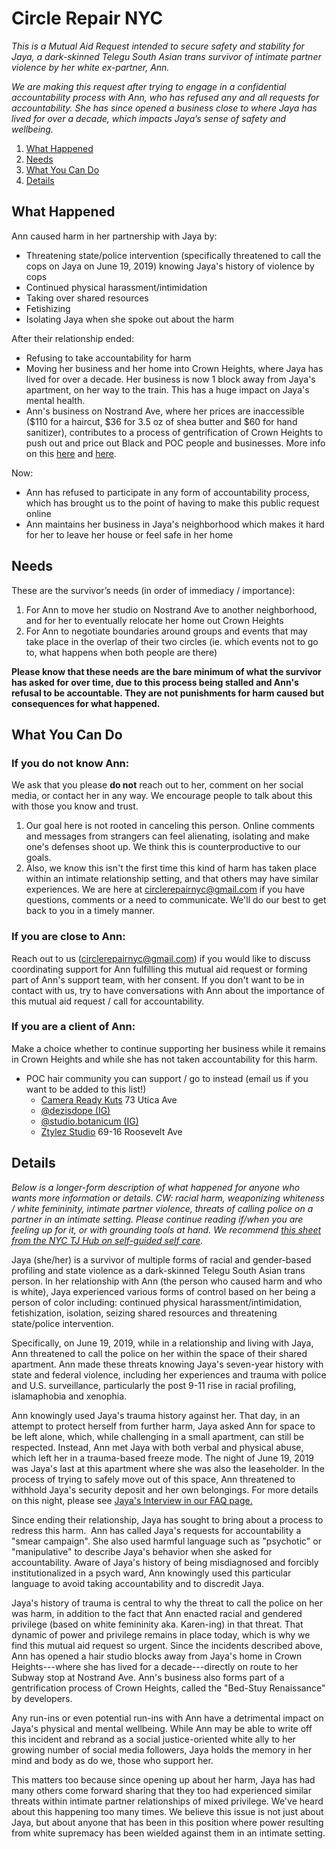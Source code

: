 # Circle Repair NYC
_This is a Mutual Aid Request intended to secure safety and stability for Jaya, a dark-skinned Telegu South Asian trans survivor of intimate partner violence by her white ex-partner, Ann._

_We are making this request after trying to engage in a confidential accountability process with Ann, who has refused any and all requests for accountability. She has since opened a business close to where Jaya  has lived for over a decade, which impacts Jaya’s sense of safety and wellbeing._

1. [What Happened](#what-happened)
2. [Needs](#needs)
3. [What You Can Do](#what-to-do)
4. [Details](#details)

## What Happened <a name="what-happened"></a>
Ann caused harm in her partnership with Jaya by:
-   Threatening state/police intervention (specifically threatened to call the cops on Jaya on June 19, 2019) knowing Jaya's history of violence by cops
-   Continued physical harassment/intimidation
-   Taking over shared resources
-   Fetishizing
-   Isolating Jaya when she spoke out about the harm

After their relationship ended:
-   Refusing to take accountability for harm
-   Moving her business and her home into Crown Heights, where Jaya has lived for over a decade. Her business is now 1 block away from Jaya's apartment, on her way to the train. This has a huge impact on Jaya's mental health.
-   Ann's business on Nostrand Ave, where her prices are inaccessible ($110 for a haircut, $36 for 3.5 oz of shea butter and $60 for hand sanitizer), contributes to a process of gentrification of Crown Heights to push out and price out Black and POC people and businesses. More info on this [here](https://thebridgebk.com/nostrand-avenue-why-its-new-gentrification-flash-point/) and [here](https://www.youtube.com/watch?v=klqHzXQVWKs).

Now:
-   Ann has refused to participate in any form of accountability process, which has brought us to the point of having to make this public request online
-   Ann maintains her business in Jaya's neighborhood which makes it hard for her to leave her house or feel safe in her home

## Needs <a name="needs"></a>
These are the survivor’s needs (in order of immediacy / importance):
1.  For Ann to move her studio on Nostrand Ave to another neighborhood, and for her to eventually relocate her home out Crown Heights
2.  For Ann to negotiate boundaries around groups and events that may take place in the overlap of their two circles (ie. which events not to go to, what happens when both people are there)

**Please know that these needs are the bare minimum of what the survivor has asked for over time, due to this process being stalled and Ann's refusal to be accountable. They are not punishments for harm caused but consequences for what happened.**

## What You Can Do <a name="what-to-do"></a>
### If you do not know Ann:
We ask that you please **do not** reach out to her, comment on her social media, or contact her in any way. We encourage people to talk about this with those you know and trust.
1.  Our goal here is not rooted in canceling this person. Online comments and messages from strangers can feel alienating, isolating and make one's defenses shoot up. We think this is counterproductive to our goals.
2. Also, we know this isn't the first time this kind of harm has taken place within an intimate relationship setting, and that others may have similar experiences. We are here at <circlerepairnyc@gmail.com> if you have questions, comments or a need to communicate. We'll do our best to get back to you in a timely manner.

### If you are close to Ann:
Reach out to us (<circlerepairnyc@gmail.com>) if you would like to discuss coordinating support for Ann fulfilling this mutual aid request or forming part of Ann's support team, with her consent. If you don't want to be in contact with us, try to have conversations with Ann about the importance of this mutual aid request / call for accountability.

### If you are a client of Ann:
Make a choice whether to continue supporting her business while it remains in Crown Heights and while she has not taken accountability for this harm.
-  POC hair community you can support / go to instead (email us if you want to be added to this list!)
    -   [Camera Ready Kuts](https://www.camerareadykutz.com/) 73 Utica Ave
    -   [@dezisdope (IG)](https://www.instagram.com/dezisdope/)
    -   [@studio.botanicum (IG)](https://instagram.com/studio.botanicum)
    -   [Ztylez Studio](https://ztylezstudio.com/) 69-16 Roosevelt Ave

## Details <a name="details"></a>
_Below is a longer-form description of what happened for anyone who wants more information or details. CW: racial harm, weaponizing whiteness / white femininity, intimate partner violence, threats of calling police on a partner in an intimate setting. Please continue reading if/when you are feeling up for it, or with grounding tools at hand. We recommend [this sheet from the NYC TJ Hub on self-guided self care](https://docs.google.com/document/d/123TviiR-DcRdH_dpfYVpOVrdy_plVgPzztCJ8ALOh40/edit)._

Jaya (she/her) is a survivor of multiple forms of racial and gender-based profiling and state violence as a dark-skinned Telegu South Asian trans person. In her relationship with Ann (the person who caused harm and who is white), Jaya experienced various forms of control based on her being a person of color including: continued physical harassment/intimidation, fetishization, isolation, seizing shared resources and threatening state/police intervention.

Specifically, on June 19, 2019, while in a relationship and living with Jaya, Ann threatened to call the police on her within the space of their shared apartment. Ann made these threats knowing Jaya's seven-year history with state and federal violence, including her experiences and trauma with police and U.S. surveillance, particularly the post 9-11 rise in racial profiling, islamaphobia and xenophia.

Ann knowingly used Jaya's trauma history against her. That day, in an attempt to protect herself from further harm, Jaya asked Ann for space to be left alone, which, while challenging in a small apartment, can still be respected. Instead, Ann met Jaya with both verbal and physical abuse, which left her in a trauma-based freeze mode. The night of June 19, 2019 was Jaya's last at this apartment where she was also the leaseholder. In the process of trying to safely move out of this space, Ann threatened to withhold Jaya's security deposit and her own belongings. For more details on this night, please see [Jaya's Interview in our FAQ page.](https://docs.google.com/document/d/10a8TLg9QM5MTELlPoOZkIt7CskKlwjDV1lAbnDVdwpg/edit)

Since ending their relationship, Jaya has sought to bring about a process to redress this harm.  Ann has called Jaya's requests for accountability a "smear campaign". She also used harmful language such as "psychotic" or "manipulative" to describe Jaya's behavior when she asked for accountability. Aware of Jaya's history of being misdiagnosed and forcibly institutionalized in a psych ward, Ann knowingly used this particular language to avoid taking accountability and to discredit Jaya.

Jaya's history of trauma is central to why the threat to call the police on her was harm, in addition to the fact that Ann enacted racial and gendered privilege (based on white femininity aka. Karen-ing) in that threat. That dynamic of power and privilege remains in place today, which is why we find this mutual aid request so urgent. Since the incidents described above, Ann has opened a hair studio blocks away from Jaya's home in Crown Heights---where she has lived for a decade---directly on route to her Subway stop at Nostrand Ave. Ann's business also forms part of a gentrification process of Crown Heights, called the "Bed-Stuy Renaissance" by developers.

Any run-ins or even potential run-ins with Ann have a detrimental impact on Jaya's physical and mental wellbeing. While Ann may be able to write off this incident and rebrand as a social justice-oriented white ally to her growing number of social media followers, Jaya holds the memory in her mind and body as do we, those who support her.

This matters too because since opening up about her harm, Jaya has had many others come forward sharing that they too had experienced similar threats within intimate partner relationships of mixed privilege. We've heard about this happening too many times. We believe this issue is not just about Jaya, but about anyone that has been in this position where power resulting from white supremacy has been wielded against them in an intimate setting.
